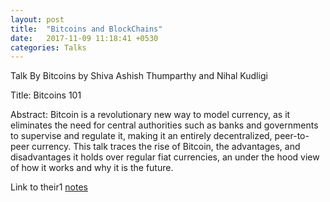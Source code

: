 ```yaml
---
layout: post
title:  "Bitcoins and BlockChains"
date:   2017-11-09 11:18:41 +0530
categories: Talks
---
```

Talk By Bitcoins by Shiva Ashish Thumparthy and Nihal Kudligi

Title: Bitcoins 101

Abstract: Bitcoin is a revolutionary new way to model currency, as it eliminates the need for central authorities such as banks and governments to supervise and regulate it, making it an entirely decentralized, peer-to-peer currency. This talk traces the rise of Bitcoin, the advantages, and disadvantages it holds over regular fiat currencies, an under the hood view of how it works and why it is the future.


Link to their1 [notes](/TalkMaterials/Bitcoin101-Ashish.pdf)
